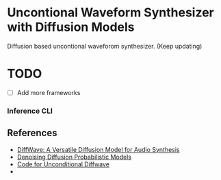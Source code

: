 # Uncontional Waveform Synthesizer with Diffusion Models
Diffusion based uncontional waveforom synthesizer. (Keep updating)

# TODO
- [ ] Add more frameworks

### Inference CLI

## References
- [DiffWave: A Versatile Diffusion Model for Audio Synthesis](https://arxiv.org/pdf/2009.09761.pdf)
- [Denoising Diffusion Probabilistic Models](https://arxiv.org/pdf/2006.11239.pdf)
- [Code for Unconditional Diffwave](https://github.com/philsyn/DiffWave-unconditional)
- 
